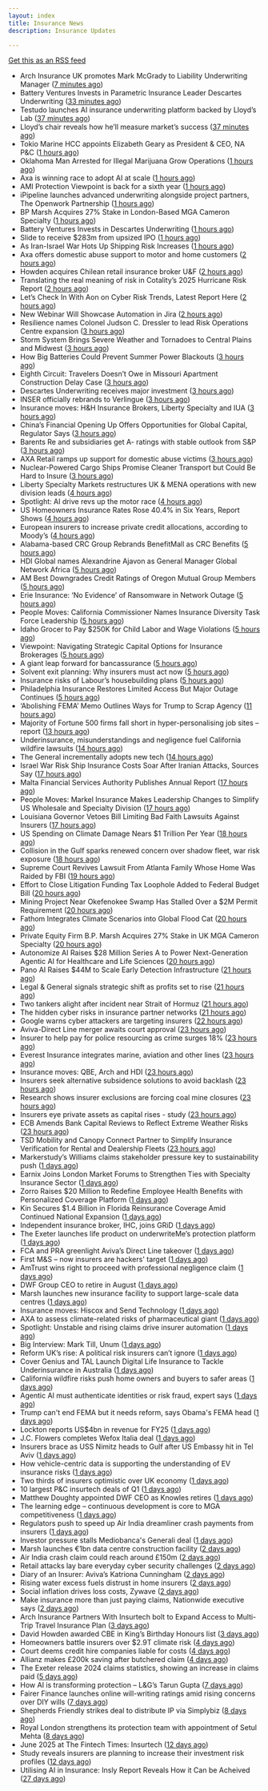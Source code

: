 ```yaml
---
layout: index
title: Insurance News
description: Insurance Updates

---
```


[Get this as an RSS feed](/insurance.rss)

<!-- news_marker starts -->
- Arch Insurance UK promotes Mark McGrady to Liability Underwriting Manager ([7 minutes ago](https://www.reinsurancene.ws/arch-insurance-uk-promotes-mark-mcgrady-to-liability-underwriting-manager/))
- Battery Ventures Invests in Parametric Insurance Leader Descartes Underwriting ([33 minutes ago](https://www.insurtechinsights.com/battery-ventures-invests-in-parametric-insurance-leader-descartes-underwriting/))
- Testudo launches AI insurance underwriting platform backed by Lloyd’s Lab ([37 minutes ago](https://www.reinsurancene.ws/testudo-launches-ai-insurance-underwriting-platform-backed-by-lloyds-lab/))
- Lloyd’s chair reveals how he’ll measure market’s success ([37 minutes ago](https://www.postonline.co.uk/news/7957960/lloyd%E2%80%99s-chair-reveals-how-he%E2%80%99ll-measure-market%E2%80%99s-success))
- Tokio Marine HCC appoints Elizabeth Geary as President & CEO, NA P&C ([1 hours ago](https://www.reinsurancene.ws/tokio-marine-hcc-appoints-elizabeth-geary-as-president-ceo-na-pc/))
- Oklahoma Man Arrested for Illegal Marijuana Grow Operations ([1 hours ago](https://www.insurancejournal.com/news/southcentral/2025/06/18/828242.htm))
- Axa is winning race to adopt AI at scale ([1 hours ago](https://www.postonline.co.uk/technology/7957945/axa-is-winning-race-to-adopt-ai-at-scale))
- AMI Protection Viewpoint is back for a sixth year ([1 hours ago](https://ifamagazine.com/ami-protection-viewpoint-is-back-for-a-sixth-year/))
- iPipeline launches advanced underwriting alongside project partners, The Openwork Partnership ([1 hours ago](https://ifamagazine.com/ipipeline-launches-advanced-underwriting-alongside-project-partners-the-openwork-partnership/))
- BP Marsh Acquires 27% Stake in London-Based MGA Cameron Specialty ([1 hours ago](https://www.insurtechinsights.com/bp-marsh-acquires-27-stake-in-london-based-mga-cameron-specialty/))
- Battery Ventures Invests in Descartes Underwriting ([1 hours ago](https://insurance-edge.net/2025/06/18/battery-ventures-invests-in-descartes-underwriting/))
- Slide to receive $283m from upsized IPO ([1 hours ago](https://www.reinsurancene.ws/slide-to-receive-283m-from-upsized-ipo/))
- As Iran-Israel War Hots Up Shipping Risk Increases ([1 hours ago](https://insurance-edge.net/2025/06/18/as-iran-israel-war-hots-up-shipping-risk-increases/))
- Axa offers domestic abuse support to motor and home customers ([2 hours ago](https://www.postonline.co.uk/personal/7957956/axa-offers-domestic-abuse-support-to-motor-and-home-customers))
- Howden acquires Chilean retail insurance broker U&F ([2 hours ago](https://www.reinsurancene.ws/howden-acquires-chilean-retail-insurance-broker-uf/))
- Translating the real meaning of risk in Cotality’s 2025 Hurricane Risk Report ([2 hours ago](https://www.insurancejournal.com/blogs/cotality/2025/06/18/828199.htm))
- Let’s Check In With Aon on Cyber Risk Trends, Latest Report Here ([2 hours ago](https://insurance-edge.net/2025/06/18/lets-check-in-with-aon-on-cyber-risk-trends-latest-report-here/))
- New Webinar Will Showcase Automation in Jira ([2 hours ago](https://insurance-edge.net/2025/06/18/new-webinar-will-showcase-automation-in-jira/))
- Resilience names Colonel Judson C. Dressler to lead Risk Operations Centre expansion ([3 hours ago](https://www.reinsurancene.ws/resilience-names-colonel-judson-c-dressler-to-lead-risk-operations-centre-expansion/))
- Storm System Brings Severe Weather and Tornadoes to Central Plains and Midwest ([3 hours ago](https://www.insurancejournal.com/news/midwest/2025/06/18/828265.htm))
- How Big Batteries Could Prevent Summer Power Blackouts ([3 hours ago](https://www.insurancejournal.com/news/southcentral/2025/06/18/828233.htm))
- Eighth Circuit: Travelers Doesn’t Owe in Missouri Apartment Construction Delay Case ([3 hours ago](https://www.insurancejournal.com/news/midwest/2025/06/18/828274.htm))
- Descartes Underwriting receives major investment ([3 hours ago](https://www.insurancebusinessmag.com/uk/news/breaking-news/descartes-underwriting-receives-major-investment-539485.aspx))
- INSER officially rebrands to Verlingue ([3 hours ago](https://www.insurancebusinessmag.com/uk/news/breaking-news/inser-officially-rebrands-to-verlingue-539484.aspx))
- Insurance moves: H&H Insurance Brokers, Liberty Specialty and IUA ([3 hours ago](https://www.insurancebusinessmag.com/uk/news/breaking-news/insurance-moves-handh-insurance-brokers-liberty-specialty-and-iua-539482.aspx))
- China’s Financial Opening Up Offers Opportunities for Global Capital, Regulator Says ([3 hours ago](https://www.insurancejournal.com/news/international/2025/06/18/828294.htm))
- Barents Re and subsidiaries get A- ratings with stable outlook from S&P ([3 hours ago](https://www.reinsurancene.ws/barents-re-and-subsidiaries-get-a-ratings-with-stable-outlook-from-sp/))
- AXA Retail ramps up support for domestic abuse victims ([3 hours ago](https://www.insurancebusinessmag.com/uk/news/breaking-news/axa-retail-ramps-up-support-for-domestic-abuse-victims-539480.aspx))
- Nuclear-Powered Cargo Ships Promise Cleaner Transport but Could Be Hard to Insure ([3 hours ago](https://www.insurancejournal.com/news/international/2025/06/18/828288.htm))
- Liberty Specialty Markets restructures UK & MENA operations with new division leads ([4 hours ago](https://www.reinsurancene.ws/liberty-specialty-markets-restructures-uk-mena-operations-with-new-division-leads/))
- Spotlight: AI drive revs up the motor race ([4 hours ago](https://www.postonline.co.uk/market-access/motor/7957880/spotlight-ai-drive-revs-up-the-motor-race))
- US Homeowners Insurance Rates Rose 40.4% in Six Years, Report Shows ([4 hours ago](https://www.insurancejournal.com/news/national/2025/06/18/828245.htm))
- European insurers to increase private credit allocations, according to Moody’s ([4 hours ago](https://www.reinsurancene.ws/european-insurers-to-increase-private-credit-allocations-according-to-moodys/))
- Alabama-based CRC Group Rebrands BenefitMall as CRC Benefits ([5 hours ago](https://www.insurancejournal.com/news/southeast/2025/06/18/828166.htm))
- HDI Global names Alexandrine Ajavon as General Manager Global Network Africa ([5 hours ago](https://www.reinsurancene.ws/hdi-global-names-alexandrine-ajavon-as-general-manager-global-network-africa/))
- AM Best Downgrades Credit Ratings of Oregon Mutual Group Members ([5 hours ago](https://www.insurancejournal.com/news/west/2025/06/18/828220.htm))
- Erie Insurance: ‘No Evidence’ of Ransomware in Network Outage ([5 hours ago](https://www.insurancejournal.com/news/east/2025/06/18/828269.htm))
- People Moves: California Commissioner Names Insurance Diversity Task Force Leadership ([5 hours ago](https://www.insurancejournal.com/news/west/2025/06/18/827410.htm))
- Idaho Grocer to Pay $250K for Child Labor and Wage Violations ([5 hours ago](https://www.insurancejournal.com/news/west/2025/06/18/828041.htm))
- Viewpoint: Navigating Strategic Capital Options for Insurance Brokerages ([5 hours ago](https://www.insurancejournal.com/news/international/2025/06/18/828137.htm))
- A giant leap forward for bancassurance ([5 hours ago](https://www.postonline.co.uk/personal/7957680/a-giant-leap-forward-for-bancassurance))
- Solvent exit planning: Why insurers must act now ([5 hours ago](https://www.postonline.co.uk/regulation/7957855/solvent-exit-planning-why-insurers-must-act-now))
- Insurance risks of Labour’s housebuilding plans ([5 hours ago](https://www.postonline.co.uk/commercial/7957863/insurance-risks-of-labour%E2%80%99s-housebuilding-plans))
- Philadelphia Insurance Restores Limited Access But Major Outage Continues ([5 hours ago](https://www.insurancejournal.com/news/east/2025/06/18/828281.htm))
- ‘Abolishing FEMA’ Memo Outlines Ways for Trump to Scrap Agency ([11 hours ago](https://www.insurancejournal.com/news/national/2025/06/17/828249.htm))
- Majority of Fortune 500 firms fall short in hyper-personalising job sites – report ([13 hours ago](https://www.insurancebusinessmag.com/uk/business-strategy/majority-of-fortune-500-firms-fall-short-in-hyperpersonalising-job-sites--report-539448.aspx))
- Underinsurance, misunderstandings and negligence fuel California wildfire lawsuits ([14 hours ago](https://www.dig-in.com/news/underinsurance-negligence-fuel-california-wildfire-lawsuits))
- The General incrementally adopts new tech ([14 hours ago](https://www.dig-in.com/news/the-general-incrementally-adopts-new-tech))
- Israel War Risk Ship Insurance Costs Soar After Iranian Attacks, Sources Say ([17 hours ago](https://www.insurancejournal.com/news/international/2025/06/17/828193.htm))
- Malta Financial Services Authority Publishes Annual Report ([17 hours ago](https://insurance-edge.net/2025/06/17/malta-financial-services-authority-publishes-annual-report/))
- People Moves: Markel Insurance Makes Leadership Changes to Simplify US Wholesale and Specialty Division ([17 hours ago](https://www.insurancejournal.com/news/national/2025/06/17/828175.htm))
- Louisiana Governor Vetoes Bill Limiting Bad Faith Lawsuits Against Insurers ([17 hours ago](https://www.insurancejournal.com/news/southcentral/2025/06/17/828163.htm))
- US Spending on Climate Damage Nears $1 Trillion Per Year ([18 hours ago](https://www.insurancejournal.com/news/national/2025/06/17/828169.htm))
- Collision in the Gulf sparks renewed concern over shadow fleet, war risk exposure ([18 hours ago](https://www.insurancebusinessmag.com/uk/news/marine/collision-in-the-gulf-sparks-renewed-concern-over-shadow-fleet-war-risk-exposure-539413.aspx))
- Supreme Court Revives Lawsuit From Atlanta Family Whose Home Was Raided by FBI ([19 hours ago](https://www.insurancejournal.com/news/southeast/2025/06/17/828132.htm))
- Effort to Close Litigation Funding Tax Loophole Added to Federal Budget Bill ([20 hours ago](https://www.insurancejournal.com/news/national/2025/06/17/828109.htm))
- Mining Project Near Okefenokee Swamp Has Stalled Over a $2M Permit Requirement ([20 hours ago](https://www.insurancejournal.com/news/southeast/2025/06/17/828126.htm))
- Fathom Integrates Climate Scenarios into Global Flood Cat ([20 hours ago](https://insurance-edge.net/2025/06/17/fathom-integrates-climate-scenarios-into-global-flood-cat/))
- Private Equity Firm B.P. Marsh Acquires 27% Stake in UK MGA Cameron Specialty ([20 hours ago](https://www.insurancejournal.com/news/international/2025/06/17/828104.htm))
- Autonomize AI Raises $28 Million Series A to Power Next-Generation Agentic AI for Healthcare and Life Sciences ([20 hours ago](https://www.insurtechinsights.com/autonomize-ai-raises-28-million-series-a-to-power-next-generation-agentic-ai-for-healthcare-and-life-sciences/))
- Pano AI Raises $44M to Scale Early Detection Infrastructure ([21 hours ago](https://www.insurtechinsights.com/pano-ai-raises-44m-to-scale-early-detection-infrastructure/))
- Legal & General signals strategic shift as profits set to rise ([21 hours ago](https://www.insurancebusinessmag.com/uk/news/breaking-news/legal-and-general-signals-strategic-shift-as-profits-set-to-rise-539374.aspx))
- Two tankers alight after incident near Strait of Hormuz ([21 hours ago](https://www.insurancebusinessmag.com/uk/news/marine/two-tankers-alight-after-incident-near-strait-of-hormuz-539368.aspx))
- The hidden cyber risks in insurance partner networks ([21 hours ago](https://www.dig-in.com/news/the-hidden-cyber-risks-in-insurance-partner-networks))
- Google warns cyber attackers are targeting insurers ([22 hours ago](https://www.postonline.co.uk/commercial/7957954/google-warns-cyber-attackers-are-targeting-insurers))
- Aviva-Direct Line merger awaits court approval ([23 hours ago](https://www.insurancebusinessmag.com/uk/news/breaking-news/avivadirect-line-merger-awaits-court-approval-539345.aspx))
- Insurer to help pay for police resourcing as crime surges 18% ([23 hours ago](https://www.insurancebusinessmag.com/uk/news/breaking-news/insurer-to-help-pay-for-police-resourcing-as-crime-surges-18-539344.aspx))
- Everest Insurance integrates marine, aviation and other lines ([23 hours ago](https://www.insurancebusinessmag.com/uk/news/breaking-news/everest-insurance-integrates-marine-aviation-and-other-lines-539337.aspx))
- Insurance moves: QBE, Arch and HDI ([23 hours ago](https://www.insurancebusinessmag.com/uk/news/breaking-news/insurance-moves-qbe-arch-and-hdi-539335.aspx))
- Insurers seek alternative subsidence solutions to avoid backlash ([23 hours ago](https://www.postonline.co.uk/claims/7957932/insurers-seek-alternative-subsidence-solutions-to-avoid-backlash))
- Research shows insurer exclusions are forcing coal mine closures ([23 hours ago](https://www.postonline.co.uk/news/7957953/research-shows-insurer-exclusions-are-forcing-coal-mine-closures))
- Insurers eye private assets as capital rises - study ([23 hours ago](https://www.insurancebusinessmag.com/uk/news/breaking-news/insurers-eye-private-assets-as-capital-rises--study-539334.aspx))
- ECB Amends Bank Capital Reviews to Reflect Extreme Weather Risks ([23 hours ago](https://www.insurancejournal.com/news/international/2025/06/17/828099.htm))
- TSD Mobility and Canopy Connect Partner to Simplify Insurance Verification for Rental and Dealership Fleets ([23 hours ago](https://www.insurtechinsights.com/tsd-mobility-and-canopy-connect-partner-to-simplify-insurance-verification-for-rental-and-dealership-fleets/))
- Markerstudy’s Williams claims stakeholder pressure key to sustainability push ([1 days ago](https://www.postonline.co.uk/news/7957950/markerstudy%E2%80%99s-williams-claims-stakeholder-pressure-key-to-sustainability-push))
- Earnix Joins London Market Forums to Strengthen Ties with Specialty Insurance Sector ([1 days ago](https://www.insurtechinsights.com/earnix-joins-london-market-forums-to-strengthen-ties-with-specialty-insurance-sector/))
- Zorro Raises $20 Million to Redefine Employee Health Benefits with Personalized Coverage Platform ([1 days ago](https://www.insurtechinsights.com/zorro-raises-20-million-to-redefine-employee-health-benefits-with-personalized-coverage-platform/))
- Kin Secures $1.4 Billion in Florida Reinsurance Coverage Amid Continued National Expansion ([1 days ago](https://www.insurtechinsights.com/kin-secures-1-4-billion-in-florida-reinsurance-coverage-amid-continued-national-expansion/))
- Independent insurance broker, IHC, joins GRiD ([1 days ago](https://ifamagazine.com/independent-insurance-broker-ihc-joins-grid/))
- The Exeter launches life product on underwriteMe’s protection platform ([1 days ago](https://ifamagazine.com/the-exeter-launches-life-product-on-underwritemes-protection-platform/))
- FCA and PRA greenlight Aviva’s Direct Line takeover ([1 days ago](https://www.postonline.co.uk/news/7957952/fca-and-pra-greenlight-aviva%E2%80%99s-direct-line-takeover))
- First M&S – now insurers are hackers' target ([1 days ago](https://www.insurancebusinessmag.com/uk/news/cyber/first-mands--now-insurers-are-hackers-target-539311.aspx))
- AmTrust wins right to proceed with professional negligence claim ([1 days ago](https://www.insurancebusinessmag.com/uk/news/legal-insights/amtrust-wins-right-to-proceed-with-professional-negligence-claim-539310.aspx))
- DWF Group CEO to retire in August ([1 days ago](https://www.insurancebusinessmag.com/uk/news/breaking-news/dwf-group-ceo-to-retire-in-august-539309.aspx))
- Marsh launches new insurance facility to support large-scale data centres ([1 days ago](https://www.insurancebusinessmag.com/uk/news/construction-engineering/marsh-launches-new-insurance-facility-to-support-largescale-data-centres-539308.aspx))
- Insurance moves: Hiscox and Send Technology ([1 days ago](https://www.insurancebusinessmag.com/uk/news/breaking-news/insurance-moves-hiscox-and-send-technology-539307.aspx))
- AXA to assess climate-related risks of pharmaceutical giant ([1 days ago](https://www.insurancebusinessmag.com/uk/news/environmental/axa-to-assess-climaterelated-risks-of-pharmaceutical-giant-539306.aspx))
- Spotlight: Unstable and rising claims drive insurer automation ([1 days ago](https://www.postonline.co.uk/market-access/7957900/spotlight-unstable-and-rising-claims-drive-insurer-automation))
- Big Interview: Mark Till, Unum ([1 days ago](https://www.postonline.co.uk/personal/7957584/big-interview-mark-till%C2%A0unum))
- Reform UK’s rise: A political risk insurers can’t ignore ([1 days ago](https://www.postonline.co.uk/regulation/7957853/reform-uk%E2%80%99s-rise-a-political-risk-insurers-can%E2%80%99t-ignore))
- Cover Genius and TAL Launch Digital Life Insurance to Tackle Underinsurance in Australia ([1 days ago](https://www.insurtechinsights.com/cover-genius-and-tal-launch-digital-life-insurance-to-tackle-underinsurance-in-australia/))
- California wildfire risks push home owners and buyers to safer areas ([1 days ago](https://www.dig-in.com/news/california-fire-risks-push-home-owners-to-safer-areas))
- Agentic AI must authenticate identities or risk fraud, expert says ([1 days ago](https://www.dig-in.com/news/agentic-ai-must-authenticate-identities-or-risk-fraud-expert-says))
- Trump can't end FEMA but it needs reform, says Obama's FEMA head ([1 days ago](https://www.dig-in.com/articles/trump-cant-end-fema-it-needs-reform-says-obamas-fema-head))
- Lockton reports US$4bn in revenue for FY25 ([1 days ago](https://www.insurancebusinessmag.com/uk/news/breaking-news/lockton-reports-us4bn-in-revenue-for-fy25-539236.aspx))
- J.C. Flowers completes Wefox Italia deal ([1 days ago](https://www.insurancebusinessmag.com/uk/news/breaking-news/j-c--flowers-completes-wefox-italia-deal-539232.aspx))
- Insurers brace as USS Nimitz heads to Gulf after US Embassy hit in Tel Aviv ([1 days ago](https://www.insurancebusinessmag.com/uk/news/breaking-news/insurers-brace-as-uss-nimitz-heads-to-gulf-after-us-embassy-hit-in-tel-aviv-539219.aspx))
- How vehicle-centric data is supporting the understanding of EV insurance risks ([1 days ago](https://www.insurtechinsights.com/how-vehicle-centric-data-is-supporting-the-understanding-of-ev-insurance-risks/))
- Two thirds of insurers optimistic over UK economy ([1 days ago](https://www.postonline.co.uk/news/7957948/two-thirds-of-insurers-optimistic-over-uk-economy))
- 10 largest P&C insurtech deals of Q1 ([1 days ago](https://www.dig-in.com/list/10-largest-p-c-insurtech-deals-of-q1))
- Matthew Doughty appointed DWF CEO as Knowles retires ([1 days ago](https://www.postonline.co.uk/news/7957947/matthew-doughty-appointed-dwf-ceo-as-knowles-retires))
- The learning edge – continuous development is core to MGA competitiveness ([1 days ago](https://www.insurancebusinessmag.com/uk/news/columns/the-learning-edge--continuous-development-is-core-to-mga-competitiveness-539179.aspx))
- Regulators push to speed up Air India dreamliner crash payments from insurers ([1 days ago](https://www.insurancebusinessmag.com/uk/news/breaking-news/regulators-push-to-speed-up-air-india-dreamliner-crash-payments-from-insurers-539177.aspx))
- Investor pressure stalls Mediobanca's Generali deal ([1 days ago](https://www.insurancebusinessmag.com/uk/news/breaking-news/investor-pressure-stalls-mediobancas-generali-deal-539174.aspx))
- Marsh launches €1bn data centre construction facility ([2 days ago](https://www.postonline.co.uk/technology/7957944/marsh-launches-%E2%82%AC1bn-data-centre-construction-facility))
- Air India crash claim could reach around £150m ([2 days ago](https://www.postonline.co.uk/commercial/7957943/air-india-crash-claim-could-reach-around-%C2%A3150m))
- Retail attacks lay bare everyday cyber security challenges ([2 days ago](https://www.postonline.co.uk/commercial/7957940/retail-attacks-lay-bare-everyday-cyber-security-challenges))
- Diary of an Insurer: Aviva’s Katriona Cunningham ([2 days ago](https://www.postonline.co.uk/claims/7957489/diary-of-an-insurer-aviva%E2%80%99s-katriona-cunningham))
- Rising water excess fuels distrust in home insurers ([2 days ago](https://www.postonline.co.uk/personal/7957731/rising-water-excess-fuels-distrust-in-home-insurers))
- Social inflation drives loss costs, Zywave ([2 days ago](https://www.dig-in.com/news/social-inflation-drives-loss-costs-zywave))
- Make insurance more than just paying claims, Nationwide executive says ([2 days ago](https://www.dig-in.com/news/make-insurance-more-than-paying-claims-nationwide-exec-says))
- Arch Insurance Partners With Insurtech bolt to Expand Access to Multi-Trip Travel Insurance Plan ([3 days ago](https://thefintechtimes.com/arch-insurance-partners-with-insurtech-bolt-to-expand-access-to-multi-trip-travel-insurance-plan/))
- David Howden awarded CBE in King’s Birthday Honours list ([3 days ago](https://www.postonline.co.uk/news/7957942/david-howden-awarded-cbe-in-king%E2%80%99s-birthday-honours-list))
- Homeowners battle insurers over $2.9T climate risk ([4 days ago](https://www.dig-in.com/articles/homeowners-battle-insurers-over-2-9t-climate-risk))
- Court deems credit hire companies liable for costs ([4 days ago](https://www.postonline.co.uk/news/7957939/court-deems-credit-hire-companies-liable-for-costs))
- Allianz makes £200k saving after butchered claim ([4 days ago](https://www.postonline.co.uk/market-access/claims-fraud/7957937/allianz-makes-%C2%A3200k-saving-after-butchered-claim))
- The Exeter release 2024 claims statistics, showing an increase in claims paid ([5 days ago](https://ifamagazine.com/the-exeter-release-2024-claims-statistics-showing-an-increase-in-claims-paid/))
- How AI is transforming protection – L&G’s Tarun Gupta ([7 days ago](https://ifamagazine.com/what-does-ai-mean-for-digital-health-and-wellbeing/))
- Fairer Finance launches online will-writing ratings amid rising concerns over DIY wills ([7 days ago](https://ifamagazine.com/fairer-finance-launches-online-will-writing-ratings-amid-rising-concerns-over-diy-wills/))
- Shepherds Friendly strikes deal to distribute IP via Simplybiz ([8 days ago](https://ifamagazine.com/shepherds-friendly-strikes-deal-to-distribute-ip-via-simplybiz/))
- Royal London strengthens its protection team with appointment of Setul Mehta ([8 days ago](https://ifamagazine.com/royal-london-strengthens-its-protection-team-with-appointment-of-setul-mehta/))
- June 2025 at The Fintech Times: Insurtech ([12 days ago](https://thefintechtimes.com/june-2025-at-the-fintech-times-insurtech/))
- Study reveals insurers are planning to increase their investment risk profiles ([12 days ago](https://ifamagazine.com/study-reveals-insurers-are-planning-to-increase-their-investment-risk-profiles/))
- Utilising AI in Insurance: Insly Report Reveals How it Can be Acheived ([27 days ago](https://thefintechtimes.com/utilising-ai-in-insurance-insly-report-reveals-how-it-can-be-acheived/))

<!-- news_marker ends -->